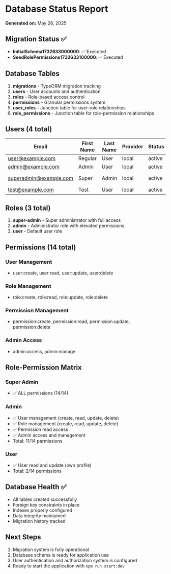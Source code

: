 # Database Status Report
**Generated on:** May 26, 2025

## Migration Status ✅
- **InitialSchema1732633000000**: ✅ Executed
- **SeedRolePermissions1732633100000**: ✅ Executed

## Database Tables
1. **migrations** - TypeORM migration tracking
2. **users** - User accounts and authentication
3. **roles** - Role-based access control
4. **permissions** - Granular permissions system
5. **user_roles** - Junction table for user-role relationships
6. **role_permissions** - Junction table for role-permission relationships

## Users (4 total)
| Email | First Name | Last Name | Provider | Status | Verified | Role |
|-------|------------|-----------|----------|--------|----------|------|
| user@example.com | Regular | User | local | active | ✅ | user |
| admin@example.com | Admin | User | local | active | ✅ | admin |
| superadmin@example.com | Super | Admin | local | active | ✅ | super-admin |
| test@example.com | Test | User | local | active | ❌ | user |

## Roles (3 total)
1. **super-admin** - Super administrator with full access
2. **admin** - Administrator role with elevated permissions  
3. **user** - Default user role

## Permissions (14 total)
### User Management
- user:create, user:read, user:update, user:delete

### Role Management  
- role:create, role:read, role:update, role:delete

### Permission Management
- permission:create, permission:read, permission:update, permission:delete

### Admin Access
- admin:access, admin:manage

## Role-Permission Matrix
### Super Admin
- ✅ ALL permissions (14/14)

### Admin  
- ✅ User management (create, read, update, delete)
- ✅ Role management (create, read, update, delete)
- ✅ Permission read access
- ✅ Admin access and management
- Total: 11/14 permissions

### User
- ✅ User read and update (own profile)
- Total: 2/14 permissions

## Database Health ✅
- All tables created successfully
- Foreign key constraints in place
- Indexes properly configured
- Data integrity maintained
- Migration history tracked

## Next Steps
1. Migration system is fully operational
2. Database schema is ready for application use
3. User authentication and authorization system is configured
4. Ready to start the application with `npm run start:dev`
